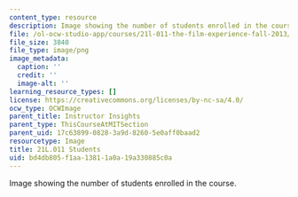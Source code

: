 ```yaml
---
content_type: resource
description: Image showing the number of students enrolled in the course.
file: /ol-ocw-studio-app/courses/21l-011-the-film-experience-fall-2013/bd4db805f1aa13811a0a19a330885c0a_21L-011_stat-students.png
file_size: 3840
file_type: image/png
image_metadata:
  caption: ''
  credit: ''
  image-alt: ''
learning_resource_types: []
license: https://creativecommons.org/licenses/by-nc-sa/4.0/
ocw_type: OCWImage
parent_title: Instructor Insights
parent_type: ThisCourseAtMITSection
parent_uid: 17c63899-0828-3a9d-8260-5e0aff0baad2
resourcetype: Image
title: 21L.011 Students
uid: bd4db805-f1aa-1381-1a0a-19a330885c0a
---
```

Image showing the number of students enrolled in the course.